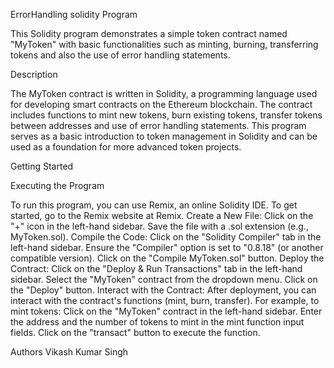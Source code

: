 ErrorHandling solidity Program

This Solidity program demonstrates a simple token contract named "MyToken" with basic functionalities such as minting, burning, transferring tokens and also the use of error handling statements.


Description

The MyToken contract is written in Solidity, a programming language used for developing smart contracts on the Ethereum blockchain. The contract includes functions to mint new tokens, burn existing tokens, transfer tokens between addresses and use of error handling statements. This program serves as a basic introduction to token management in Solidity and can be used as a foundation for more advanced token projects.


Getting Started

Executing the Program

To run this program, you can use Remix, an online Solidity IDE. To get started, go to the Remix website at Remix.
Create a New File:
Click on the "+" icon in the left-hand sidebar.
Save the file with a .sol extension (e.g., MyToken.sol).
Compile the Code:
Click on the "Solidity Compiler" tab in the left-hand sidebar.
Ensure the "Compiler" option is set to "0.8.18" (or another compatible version).
Click on the "Compile MyToken.sol" button.
Deploy the Contract:
Click on the "Deploy & Run Transactions" tab in the left-hand sidebar.
Select the "MyToken" contract from the dropdown menu.
Click on the "Deploy" button.
Interact with the Contract:
After deployment, you can interact with the contract's functions (mint, burn, transfer).
For example, to mint tokens:
Click on the "MyToken" contract in the left-hand sidebar.
Enter the address and the number of tokens to mint in the mint function input fields.
Click on the "transact" button to execute the function.


Authors
Vikash Kumar Singh




